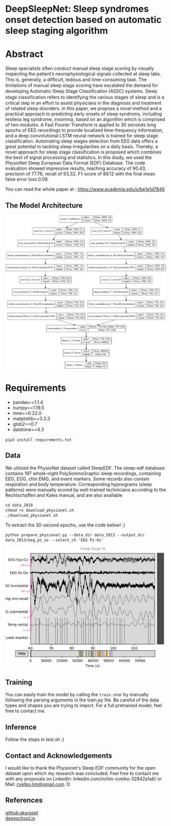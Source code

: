 # DeepSleepNet: Sleep syndromes onset detection based on automatic sleep staging algorithm

# Abstract
Sleep specialists often conduct manual sleep stage scoring by visually inspecting the patient’s neurophysiological signals collected at sleep labs. This is, generally, a difﬁcult, tedious and time-consuming task. The limitations of manual sleep stage scoring have escalated the demand for developing Automatic Sleep Stage Classiﬁcation (ASSC) systems. Sleep stage classiﬁcation refers to identifying the various stages of sleep and is a critical step in an effort to assist physicians in the diagnosis and treatment of related sleep disorders.
In this paper, we propose a novel method and a practical approach to predicting early onsets of sleep syndroms, including restless leg syndrome, insomnia, based on an algorithm which is comprised of two modules. A Fast Fourier Transform is applied to 30 seconds long epochs of EEG recordings to provide localized time-frequency information, and a deep convolutional LSTM neural network is trained for sleep stage classification. Automating sleep stages detection from EEG data offers a great potential to tackling sleep irregularities on a daily basis. Thereby, a novel approach for sleep stage classification is proposed which combines the best of signal processing and statistics. In this study, we used the PhysioNet Sleep European Data Format (EDF) Database. The code evaluation showed impressive results, reaching accuracy of 90.43, precision of 77.76, recall of 93,32, F1-score of 89.12 with the final mean false error loss 0.09.

You can read the whole paper at : https://www.academia.edu/s/be1e1d7846

## The Model Architecture

<img src="https://github.com/Timothy102/EEG-Sleep/blob/master/images/model.png" alt="drawing" width="750"/>

# Requirements

* pandas==1.1.4
* numpy==1.19.5
* mne==0.22.0
* matplotlib==3.3.3
* glob2==0.7
* datetime==4.3

`
pip3 install requirements.txt
`


## Data

We utilized the PhysioNet dataset called SleepEDF. The sleep-edf database contains 197 whole-night PolySomnoGraphic sleep recordings, containing EEG, EOG, chin EMG, and event markers. Some records also contain respiration and body temperature. Corresponding hypnograms (sleep patterns) were manually scored by well-trained technicians according to the Rechtschaffen and Kales manual, and are also available

```
cd data_2018
chmod +x download_physionet.sh
./download_physionet.sh
```

To extract the 30-second epochs, use the code below! :)
```
python prepare_physionet.py --data_dir data_2013 --output_dir data_2013/eeg_pz_oz --select_ch 'EEG Pz-Oz'
```

<img src="https://github.com/Timothy102/EEG-Sleep/blob/master/images/alice.png" alt="drawing" width="750"/>

## Training

You can easily train the model by calling the ``` train.sh ```or by manually following the parsing arguments in the train.py file. Be careful of the data types and shapes you are trying to import. For a full pretrained model, feel free to contact me. 

## Inference

Follow the steps in test.sh :)

## Contact and Acknowledgements

I would like to thank the Physionet's Sleep EDF community for the open dataset upon which my research was concluded. Feel free to contact me with any proposals on LinkedIn: linkedin.com/in/tim-cvetko-32842a1a6/ or Mail: cvetko.tim@gmail.com :D


## References
 [github:akaraspt](https://github.com/akaraspt/deepsleepnet)  
 [deepschool.io](https://github.com/sachinruk/deepschool.io/blob/master/DL-Keras_Tensorflow)
